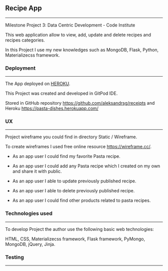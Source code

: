 ## Recipe App
---
Milestone Project 3: Data Centric Development - Code Institute

This web application allow to view, add, update and delete recipes and recipes categories.

In this Project I use my new knowledges such as MongoDB, Flask, Python, Materializecss framework.

### Deployment
---
The App deployed on [HEROKU](https://pasta-dishes.herokuapp.com/).

This Project was created and developed in GitPod IDE. 

Stored in GitHub repository https://github.com/aleksandrsg/receipts and Heroku https://pasta-dishes.herokuapp.com/

### UX
---
Project wireframe you could find in directory Static / Wireframe. 

To create wireframes I used free online resource https://wireframe.cc/. 

* As an app user I could find my favorite Pasta recipe.

* As an app user I could add any Pasta recipe which I created on my own and share it with public.

* As an app user I able to update previously published recipe.

* As an app user I able to delete previously published recipe.

* As an app user I could find other products related to pasta recipes.

### Technologies used
---
To develop Project the author use the following basic web technologies:

HTML,
CSS,
Materializecss framework,
Flask framework,
PyMongo,
MongoDB,
jQuery,
Jinja.

### Testing
---
